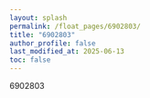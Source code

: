 ```yaml
---
layout: splash
permalink: /float_pages/6902803/
title: "6902803"
author_profile: false
last_modified_at: 2025-06-13
toc: false
---
```

 
6902803
